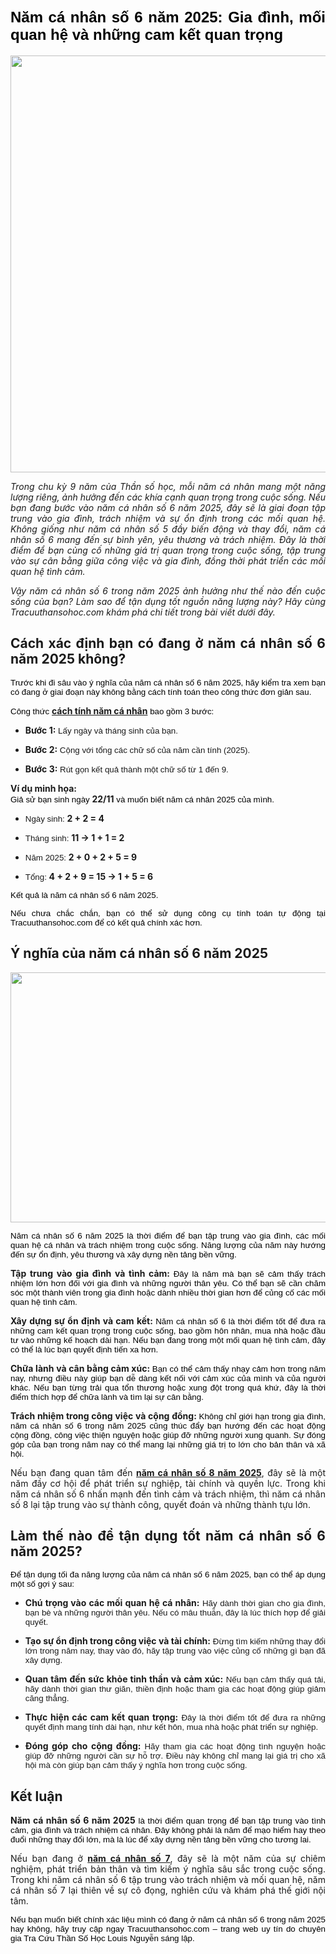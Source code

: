 <h1 dir="ltr" style="text-align:justify"><span style="background-color:transparent; color:rgb(0, 0, 0); font-family:montserrat,sans-serif; font-size:18pt">Năm cá nhân số 6 năm 2025: Gia đình, mối quan hệ và những cam kết quan trọng</span></h1>

<p dir="ltr" style="text-align:center"><span style="background-color:transparent; color:rgb(0, 0, 0); font-family:montserrat,sans-serif; font-size:18pt"><img alt="" src="https://tracuuthansohoc.com/wp-content/uploads/2022/08/nam-ca-nhan-so-6-than-so-hoc.jpg" style="height:667px; width:1000px" /></span></p>

<p dir="ltr" style="text-align:justify"><em>Trong chu kỳ 9 năm của Thần số học, mỗi năm cá nhân mang một năng lượng riêng, ảnh hưởng đến các khía cạnh quan trọng trong cuộc sống. Nếu bạn đang bước vào </em><em>năm cá nhân số 6 năm 2025</em><em>, đây sẽ là giai đoạn tập trung vào gia đình, trách nhiệm và sự ổn định trong các mối quan hệ. Không giống như năm cá nhân số 5 đầy biến động và thay đổi, năm cá nhân số 6 mang đến sự bình yên, yêu thương và trách nhiệm. Đây là thời điểm để bạn củng cố những giá trị quan trọng trong cuộc sống, tập trung vào sự cân bằng giữa công việc và gia đình, đồng thời phát triển các mối quan hệ tình cảm.</em></p>

<p dir="ltr" style="text-align:justify"><em>Vậy năm cá nhân số 6 trong năm 2025 ảnh hưởng như thế nào đến cuộc sống của bạn? Làm sao để tận dụng tốt nguồn năng lượng này? Hãy cùng Tracuuthansohoc.com khám phá chi tiết trong bài viết dưới đây.</em></p>

<h2 dir="ltr" style="text-align:justify"><strong>Cách xác định bạn có đang ở năm cá nhân số 6 năm 2025 không?</strong></h2>

<p dir="ltr" style="text-align:justify"><span style="background-color:transparent; color:rgb(0, 0, 0); font-family:montserrat,sans-serif; font-size:10pt">Trước khi đi sâu vào ý nghĩa của năm cá nhân số 6 năm 2025, hãy kiểm tra xem bạn có đang ở giai đoạn này không bằng cách tính toán theo công thức đơn giản sau.</span></p>

<p dir="ltr" style="text-align:justify"><span style="background-color:transparent; color:rgb(0, 0, 0); font-family:montserrat,sans-serif; font-size:10pt">Công thức </span><strong><a class="in-cell-link" href="https://tracuuthansohoc.com/nam-ca-nhan-than-so-hoc/" target="_blank">cách tính năm cá nhân</a></strong><span style="background-color:transparent; color:rgb(0, 0, 0); font-family:montserrat,sans-serif; font-size:10pt"> bao gồm 3 bước:</span></p>

<ul>
	<li dir="ltr">
	<p dir="ltr" style="text-align:justify"><strong>Bước 1:</strong><span style="background-color:transparent; font-family:montserrat,sans-serif; font-size:10pt"> Lấy ngày và tháng sinh của bạn.</span></p>
	</li>
	<li dir="ltr">
	<p dir="ltr" style="text-align:justify"><strong>Bước 2:</strong><span style="background-color:transparent; font-family:montserrat,sans-serif; font-size:10pt"> Cộng với tổng các chữ số của năm cần tính (2025).</span></p>
	</li>
	<li dir="ltr">
	<p dir="ltr" style="text-align:justify"><strong>Bước 3:</strong><span style="background-color:transparent; font-family:montserrat,sans-serif; font-size:10pt"> Rút gọn kết quả thành một chữ số từ 1 đến 9.</span></p>
	</li>
</ul>

<p dir="ltr" style="text-align:justify"><strong>Ví dụ minh họa:</strong><br />
<span style="background-color:transparent; color:rgb(0, 0, 0); font-family:montserrat,sans-serif; font-size:10pt">Giả sử bạn sinh ngày </span><strong>22/11</strong><span style="background-color:transparent; color:rgb(0, 0, 0); font-family:montserrat,sans-serif; font-size:10pt"> và muốn biết năm cá nhân 2025 của mình.</span></p>

<ul>
	<li dir="ltr">
	<p dir="ltr" style="text-align:justify"><span style="background-color:transparent; font-family:montserrat,sans-serif; font-size:10pt">Ngày sinh: </span><strong>2 + 2 = 4</strong></p>
	</li>
	<li dir="ltr">
	<p dir="ltr" style="text-align:justify"><span style="background-color:transparent; font-family:montserrat,sans-serif; font-size:10pt">Tháng sinh: </span><strong>11 &rarr; 1 + 1 = 2</strong></p>
	</li>
	<li dir="ltr">
	<p dir="ltr" style="text-align:justify"><span style="background-color:transparent; font-family:montserrat,sans-serif; font-size:10pt">Năm 2025: </span><strong>2 + 0 + 2 + 5 = 9</strong></p>
	</li>
	<li dir="ltr">
	<p dir="ltr" style="text-align:justify"><span style="background-color:transparent; font-family:montserrat,sans-serif; font-size:10pt">Tổng: </span><strong>4 + 2 + 9 = 15 &rarr; 1 + 5 = 6</strong></p>
	</li>
</ul>

<p dir="ltr" style="text-align:justify"><span style="background-color:transparent; color:rgb(0, 0, 0); font-family:montserrat,sans-serif; font-size:10pt">Kết quả là năm cá nhân số 6 năm 2025.</span></p>

<p dir="ltr" style="text-align:justify"><span style="background-color:transparent; color:rgb(0, 0, 0); font-family:montserrat,sans-serif; font-size:10pt">Nếu chưa chắc chắn, bạn có thể sử dụng công cụ tính toán tự động tại Tracuuthansohoc.com để có kết quả chính xác hơn.</span></p>

<h2 dir="ltr" style="text-align:justify"><strong>Ý nghĩa của năm cá nhân số 6 năm 2025</strong></h2>

<p dir="ltr" style="text-align:center"><img alt="" src="https://tracuuthansohoc.com/wp-content/uploads/2023/02/nam-ca-nhan-so-6.jpg" style="height:400px; width:600px" /></p>

<p dir="ltr" style="text-align:justify"><span style="background-color:transparent; color:rgb(0, 0, 0); font-family:montserrat,sans-serif; font-size:10pt">Năm cá nhân số 6 năm 2025 là thời điểm để bạn tập trung vào gia đình, các mối quan hệ cá nhân và trách nhiệm trong cuộc sống. Năng lượng của năm này hướng đến sự ổn định, yêu thương và xây dựng nền tảng bền vững.</span></p>

<p dir="ltr" style="text-align:justify"><strong>Tập trung vào gia đình và tình cảm: </strong><span style="background-color:transparent; color:rgb(0, 0, 0); font-family:montserrat,sans-serif; font-size:10pt">Đây là năm mà bạn sẽ cảm thấy trách nhiệm lớn hơn đối với gia đình và những người thân yêu. Có thể bạn sẽ cần chăm sóc một thành viên trong gia đình hoặc dành nhiều thời gian hơn để củng cố các mối quan hệ tình cảm.</span></p>

<p dir="ltr" style="text-align:justify"><strong>Xây dựng sự ổn định và cam kết: </strong><span style="background-color:transparent; color:rgb(0, 0, 0); font-family:montserrat,sans-serif; font-size:10pt">Năm cá nhân số 6 là thời điểm tốt để đưa ra những cam kết quan trọng trong cuộc sống, bao gồm hôn nhân, mua nhà hoặc đầu tư vào những kế hoạch dài hạn. Nếu bạn đang trong một mối quan hệ tình cảm, đây có thể là lúc bạn quyết định tiến xa hơn.</span></p>

<p dir="ltr" style="text-align:justify"><strong>Chữa lành và cân bằng cảm xúc: </strong><span style="background-color:transparent; color:rgb(0, 0, 0); font-family:montserrat,sans-serif; font-size:10pt">Bạn có thể cảm thấy nhạy cảm hơn trong năm nay, nhưng điều này giúp bạn dễ dàng kết nối với cảm xúc của mình và của người khác. Nếu bạn từng trải qua tổn thương hoặc xung đột trong quá khứ, đây là thời điểm thích hợp để chữa lành và tìm lại sự cân bằng.</span></p>

<p dir="ltr" style="text-align:justify"><strong>Trách nhiệm trong công việc và cộng đồng: </strong><span style="background-color:transparent; color:rgb(0, 0, 0); font-family:montserrat,sans-serif; font-size:10pt">Không chỉ giới hạn trong gia đình, năm cá nhân số 6 trong năm 2025 cũng thúc đẩy bạn hướng đến các hoạt động cộng đồng, công việc thiện nguyện hoặc giúp đỡ những người xung quanh. Sự đóng góp của bạn trong năm nay có thể mang lại những giá trị to lớn cho bản thân và xã hội.</span></p>

<p dir="ltr" style="text-align:justify">Nếu bạn đang quan tâm đến <strong><a class="in-cell-link" href="https://glose.com/activity/67c7c92d63189c61ceb904a6" target="_blank">năm cá nhân số 8 năm 2025</a></strong>, đây sẽ là một năm đầy cơ hội để phát triển sự nghiệp, tài chính và quyền lực. Trong khi năm cá nhân số 6 nhấn mạnh đến tình cảm và trách nhiệm, thì năm cá nhân số 8 lại tập trung vào sự thành công, quyết đoán và những thành tựu lớn.</p>

<h2 dir="ltr" style="text-align:justify"><strong>Làm thế nào để tận dụng tốt năm cá nhân số 6 năm 2025?</strong></h2>

<p dir="ltr" style="text-align:justify"><span style="background-color:transparent; color:rgb(0, 0, 0); font-family:montserrat,sans-serif; font-size:10pt">Để tận dụng tối đa năng lượng của năm cá nhân số 6 năm 2025, bạn có thể áp dụng một số gợi ý sau:</span></p>

<ul>
	<li dir="ltr">
	<p dir="ltr" style="text-align:justify"><strong>Chú trọng vào các mối quan hệ cá nhân:</strong><span style="background-color:transparent; font-family:montserrat,sans-serif; font-size:10pt"> Hãy dành thời gian cho gia đình, bạn bè và những người thân yêu. Nếu có mâu thuẫn, đây là lúc thích hợp để giải quyết.</span></p>
	</li>
	<li dir="ltr">
	<p dir="ltr" style="text-align:justify"><strong>Tạo sự ổn định trong công việc và tài chính:</strong><span style="background-color:transparent; font-family:montserrat,sans-serif; font-size:10pt"> Đừng tìm kiếm những thay đổi lớn trong năm nay, thay vào đó, hãy tập trung vào việc củng cố những gì bạn đã xây dựng.</span></p>
	</li>
	<li dir="ltr">
	<p dir="ltr" style="text-align:justify"><strong>Quan tâm đến sức khỏe tinh thần và cảm xúc:</strong><span style="background-color:transparent; font-family:montserrat,sans-serif; font-size:10pt"> Nếu bạn cảm thấy quá tải, hãy dành thời gian thư giãn, thiền định hoặc tham gia các hoạt động giúp giảm căng thẳng.</span></p>
	</li>
	<li dir="ltr">
	<p dir="ltr" style="text-align:justify"><strong>Thực hiện các cam kết quan trọng:</strong><span style="background-color:transparent; font-family:montserrat,sans-serif; font-size:10pt"> Đây là thời điểm tốt để đưa ra những quyết định mang tính dài hạn, như kết hôn, mua nhà hoặc phát triển sự nghiệp.</span></p>
	</li>
	<li dir="ltr">
	<p dir="ltr" style="text-align:justify"><strong>Đóng góp cho cộng đồng:</strong><span style="background-color:transparent; font-family:montserrat,sans-serif; font-size:10pt"> Hãy tham gia các hoạt động tình nguyện hoặc giúp đỡ những người cần sự hỗ trợ. Điều này không chỉ mang lại giá trị cho xã hội mà còn giúp bạn cảm thấy ý nghĩa hơn trong cuộc sống.</span></p>
	</li>
</ul>

<h2 dir="ltr" style="text-align:justify"><strong>Kết luận</strong></h2>

<p dir="ltr" style="text-align:justify"><strong>Năm cá nhân số 6 năm 2025</strong><span style="background-color:transparent; color:rgb(0, 0, 0); font-family:montserrat,sans-serif; font-size:10pt"> là thời điểm quan trọng để bạn tập trung vào tình cảm, gia đình và trách nhiệm cá nhân. Đây không phải là năm để mạo hiểm hay theo đuổi những thay đổi lớn, mà là lúc để xây dựng nền tảng bền vững cho tương lai.</span></p>

<p dir="ltr" style="text-align:justify">Nếu bạn đang ở <strong><a class="in-cell-link" href="https://band.us/band/94985634/post/80" target="_blank">năm cá nhân số 7</a></strong>, đây sẽ là một năm của sự chiêm nghiệm, phát triển bản thân và tìm kiếm ý nghĩa sâu sắc trong cuộc sống. Trong khi năm cá nhân số 6 tập trung vào trách nhiệm và mối quan hệ, năm cá nhân số 7 lại thiên về sự cô đọng, nghiên cứu và khám phá thế giới nội tâm.</p>

<p dir="ltr" style="text-align:justify"><span style="background-color:transparent; color:rgb(0, 0, 0); font-family:montserrat,sans-serif; font-size:10pt">Nếu bạn muốn biết chính xác liệu mình có đang ở năm cá nhân số 6 trong năm 2025 hay không, hãy truy cập ngay Tracuuthansohoc.com &ndash; trang web uy tín do chuyên gia Tra Cứu Thần Số Học Louis Nguyễn sáng lập.</span></p>

